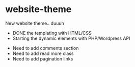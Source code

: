 # website-theme
New website theme.. duuuh


- DONE the templating with HTML/CSS
- Starting the dynamic elements with PHP/Wordpress API


* Need to add comments section
* Need to add read more class
* Need to add pagination links